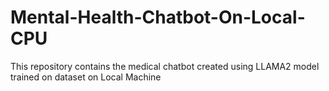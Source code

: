 # Mental-Health-Chatbot-On-Local-CPU
This repository contains the medical chatbot created using LLAMA2 model trained on dataset on Local Machine
